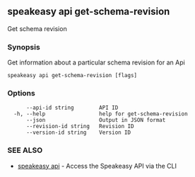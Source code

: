 ## speakeasy api get-schema-revision

Get schema revision

### Synopsis

Get information about a particular schema revision for an Api

```
speakeasy api get-schema-revision [flags]
```

### Options

```
      --api-id string        API ID
  -h, --help                 help for get-schema-revision
      --json                 Output in JSON format
      --revision-id string   Revision ID
      --version-id string    Version ID
```

### SEE ALSO

* [speakeasy api](speakeasy_api.md)	 - Access the Speakeasy API via the CLI

